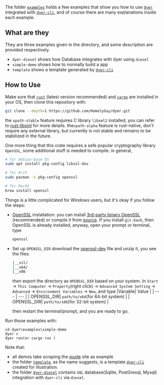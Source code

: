 The folder [`examples`] holds a few examples that show you how to use [`dyer`] integrated with [`dyer-cli`], and of course there are many explanations inside each example.

## What are they

They are three examples given in the directory, and some description are provided respectively.

- `dyer-diesel` shows how Database integrates with dyer using `diesel`
- `simple-demo` shows how to normally build a app
- `template` shows a template generated by [`dyer-cli`]

## How to Use

Make sure that [`rust`] (latest version recommended) and [`cargo`] are installed in your OS, then clone this repository with:
```bash
git clone --depth=1 https://github.com/HomelyGuy/dyer.git
```
the `xpath-stable` feature requires C library `libxml2` installed, you can refer to [rust-libxml](https://github.com/KWARC/rust-libxml) for more details.
the`xpath-alpha` feature is rust-native, don't require any external library, but currently is not stable and remains to be stabilized in the future.

One more thing that this crate requires a safe popular cryptography library `OpenSSL`, some additional stuff is needed to compile. in general,
```bash
# for debian-base OS
sudo apt install pkg-config libssl-dev

# for Arch 
sudo pacman -S pkg-config openssl

# for MacOS
brew install openssl
```
Things is a little complicated for Windows users, but it's okay if you follow the steps:
- [OpenSSL] installation:
  you can install [3rd-party binary OpenSSL]  (recommended) or compile it from [source]. If you install `git-bash`, then OpenSSL is already installed, anyway, open your prompt or terminal, type
	```bash
	openssl
	```

- Set up `OPENSSL_DIR`
  download the [openssl-dev] file and unzip it, you see the files:
	```bash
	|__ssl/
	|__x64/
	|__x86
	```

	then export the directory as `OPENSSL_DIR` based on your system. In `Start` -> `This Computer` -> `Property`(right click) -> `Advanced System Setting` -> `Advanced` -> `Environment Variables` -> `New`, and type
	|Variable| Value |
	| --- | --- |
	| OPENSSL_DIR| `path/to/x64`(for 64-bit system) |
	| OPENSSL_DIR| `path/to/x86`(for 32-bit system) |

	then restart the terminal/prompt, and you are ready to go.

[3rd-party binary OpenSSL]: https://wiki.openssl.org/index.php/Binaries
[OpenSSL]: https://www.openssl.org/
[source]: https://github.com/openssl/openssl/
[openssl-dev]: https://mirror.firedaemon.com/OpenSSL/openssl-1.1.1k.zip

Run those examples with:
```
cd dyer\examples\simple-demo 
dyer c 
dyer run(or cargo run ) 
```	

Note that:
- all demos take scraping the [quote] site as example
- the folder [`template`], as the name suggests, is a template [`dyer-cli`] created for illustration.
- the folder [`dyer-diesel`] contains `SQL` database(Sqlite, PostGresql, Mysql) integration with `dyer-cli` via `diesel`.


[`examples`]: https://github.com/HomelyGuy/dyer/tree/master/examples
[`dyer`]: https://github.com/HomelyGuy/dyer/
[`dyer-cli`]:  https://github.com/HomelyGuy/dyer-cli/
[`rust`]: https://www.rust-lang.org
[`cargo`]: https://doc.rust-lang.org/cargo/
[`template`]:  https://github.com/HomelyGuy/dyer/tree/master/examples/template
[`dyer-diesel`]:  https://github.com/HomelyGuy/dyer/tree/master/examples/dyer-diesel
[quote]:  https://quotes.toscrape.com/
